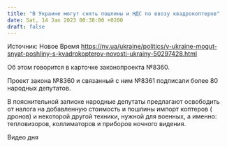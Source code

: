 ```yaml
---
title: "В Украине могут снять пошлины и НДС по ввозу квадрокоптеров"
date: Sat, 14 Jan 2023 00:38:00 +0200
draft: false
---
```

Источник: Новое Время https://nv.ua/ukraine/politics/v-ukraine-mogut-snyat-poshliny-s-kvadrokopterov-novosti-ukrainy-50297428.html


Об этом говорится в карточке законопроекта №8360.

Проект закона №8360 и связанный с ним №8361 подписали более 80 народных депутатов.

В пояснительной записке народные депутаты предлагают освободить от налога на добавленную стоимость и пошлины импорт коптеров ( дронов) и некоторой другой техники, нужной для военных, а именно: тепловизоров, коллиматоров и приборов ночного видения.

 Видео дня   
